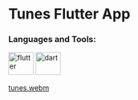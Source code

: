 # Tunes Flutter App

<h3 align="left">Languages and Tools:</h3>
<p align="left"> 
        <img src="https://www.vectorlogo.zone/logos/flutterio/flutterio-icon.svg" alt="flutter" width="50" height="45"/> 
        <img src="https://www.vectorlogo.zone/logos/dartlang/dartlang-icon.svg" alt="dart" width="50" height="45"/>
</p>

[tunes.webm](https://github.com/Fady-Esam/Tunes-App/assets/146977882/174fa79b-1f43-4067-9d98-fc1e46243117)
